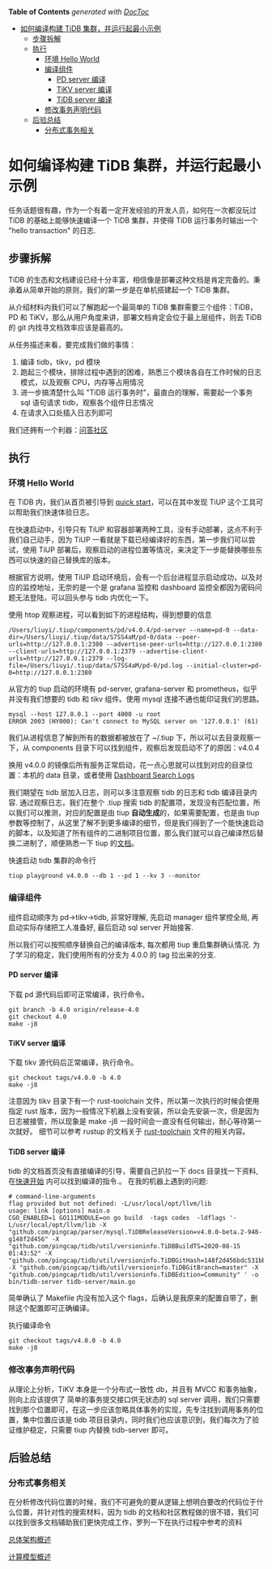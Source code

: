 <!-- START doctoc generated TOC please keep comment here to allow auto update -->
<!-- DON'T EDIT THIS SECTION, INSTEAD RE-RUN doctoc TO UPDATE -->
**Table of Contents**  *generated with [DocToc](https://github.com/thlorenz/doctoc)*

- [如何编译构建 TiDB 集群，并运行起最小示例](#如何编译构建-tidb-集群并运行起最小示例)
  - [步骤拆解](#步骤拆解)
  - [执行](#执行)
    - [环境 Hello World](#环境-hello-world)
    - [编译组件](#编译组件)
      - [PD server 编译](#pd-server-编译)
      - [TiKV server 编译](#tikv-server-编译)
      - [TiDB server 编译](#tidb-server-编译)
    - [修改事务声明代码](#修改事务声明代码)
  - [后验总结](#后验总结)
    - [分布式事务相关](#分布式事务相关)

<!-- END doctoc generated TOC please keep comment here to allow auto update -->

# 如何编译构建 TiDB 集群，并运行起最小示例

任务话题很有趣，作为一个有着一定开发经验的开发人员，如何在一次都没玩过 TiDB 的基础上能够快速编译一个 TiDB 集群，并使得 TiDB 运行事务时输出一个 "hello transaction" 的日志.


## 步骤拆解
TiDB 的生态和文档建设已经十分丰富，相信像是部署这种文档是肯定完备的。秉承着从简单开始的原则，我们的第一步是在单机搭建起一个 TiDB 集群。

从介绍材料内我们可以了解跑起一个最简单的 TiDB 集群需要三个组件：TiDB，PD 和 TiKV，那么从用户角度来讲，部署文档肯定会位于最上层组件，则去 TiDB 的 git 内找寻文档效率应该是最高的。

从任务描述来看，要完成我们做的事情：
1. 编译 tidb，tikv，pd 模块
2. 跑起三个模块，排除过程中遇到的困难，熟悉三个模块各自在工作时候的日志模式，以及观察 CPU，内存等占用情况
3. 进一步搞清楚什么叫 "TiDB 运行事务时"，最直白的理解，需要起一个事务 sql 语句请求 tidb，观察各个组件日志情况
4. 在请求入口处插入日志列即可

我们还拥有一个利器：[问答社区](https://asktug.com/c/developer/developer-qa)

## 执行
### 环境 Hello World
在 TiDB 内，我们从首页被引导到 [quick start](https://docs.pingcap.com/zh/tidb/stable/quick-start-with-tidb)，可以在其中发现 TiUP 这个工具可以帮助我们快速体验日志。

在快速启动中，引导只有 TiUP 和容器部署两种工具，没有手动部署，这点不利于我们自己动手，因为 TiUP 一看就是下载已经编译好的东西，第一步我们可以尝试，使用 TiUP 部署后，观察启动的进程位置等情况，来决定下一步能替换哪些东西可以快速的自己替换库的版本。

根据官方说明，使用 TiUP 启动环境后，会有一个后台进程显示启动成功，以及对应的监控地址，无奈的是一个是 grafana 监控和 dashboard 监控全都因为密码问题无法登陆，可以回头参与 tidb 内优化一下。

使用 htop 观察进程，可以看到如下的进程结构，得到想要的信息
```shell
/Users/liuyi/.tiup/components/pd/v4.0.4/pd-server --name=pd-0 --data-dir=/Users/liuyi/.tiup/data/S7SS4aM/pd-0/data --peer-urls=http://127.0.0.1:2380 --advertise-peer-urls=http://127.0.0.1:2380 --client-urls=http://127.0.0.1:2379 --advertise-client-urls=http://127.0.0.1:2379 --log-file=/Users/liuyi/.tiup/data/S7SS4aM/pd-0/pd.log --initial-cluster=pd-0=http://127.0.0.1:2380
```
从官方的 tiup 启动的环境有 pd-server, grafana-server 和 prometheus，似乎并没有我们想要的 tidb 和 tikv 组件。使用 mysql 连接不通也能印证我们的思路。
```
mysql --host 127.0.0.1 --port 4000 -u root
ERROR 2003 (HY000): Can't connect to MySQL server on '127.0.0.1' (61)
```
我们从进程信息了解到所有的数据都被放在了 ~/.tiup 下，所以可以去目录观察一下，从 components 目录下可以找到组件，观察后发现启动不了的原因：v4.0.4

换用 v4.0.0 的镜像后所有服务正常启动，花一点心思就可以找到对应的目录位置：本机的 data 目录，或者使用 [Dashboard Search Logs](http://127.0.0.1:2379/dashboard/#/search_logs/detail/1)

我们期望在 tidb 层加入日志，则可以多注意观察 tidb 的日志和 tidb 编译目录内容.
通过观察日志，我们在整个 .tiup 搜索 tidb 的配置项，发现没有匹配位置，所以我们可以推测，对应的配置是由 tiup **自动生成**的，如果需要配置，也是由 tiup 参数等控制了，从这里了解不到更多编译的细节，但是我们得到了一个能快速启动的脚本，以及知道了所有组件的二进制项目位置，那么我们就可以自己编译然后替换二进制了，顺便熟悉一下 tiup 的[文档](https://docs.pingcap.com/zh/tidb/stable/tiup-documentation-guide)。

快速启动 tidb 集群的命令行
```
tiup playground v4.0.0 --db 1 --pd 1 --kv 3 --monitor
```

### 编译组件

组件启动顺序为 pd->tikv->tidb, 非常好理解, 先启动 manager 组件掌控全局, 再启动实际存储把工人准备好, 最后启动 sql server 开始接客.

所以我们可以按照顺序替换自己的编译版本, 每次都用 tiup 重启集群确认情况.
为了学习的稳定，我们使用所有的分支为 4.0.0 的 tag 拉出来的分支.

#### PD server 编译
下载 pd 源代码后即可正常编译，执行命令。
```
git branch -b 4.0 origin/release-4.0
git checkout 4.0
make -j8
```

#### TiKV server 编译
下载 tikv 源代码后正常编译，执行命令。
```
git checkout tags/v4.0.0 -b 4.0
make -j8
```
注意因为 tikv 目录下有一个 rust-toolchain 文件，所以第一次执行的时候会使用指定 rust 版本，因为一般情况下机器上没有安装，所以会先安装一次，但是因为日志被接管，所以现象是 make -j8 一段时间会一直没有任何输出，耐心等待第一次就好。
细节可以参考 rustup 的文档关于 [rust-toolchain](https://github.com/rust-lang/rustup#the-toolchain-file) 文件的相关内容。

#### TiDB server 编译
tidb 的文档首页没有直接编译的引导，需要自己扒拉一下 docs 目录找一下资料, 在[快速开始](https://github.com/pingcap/tidb/blob/master/docs/QUICKSTART.md) 内可以找到编译的指令.。
在我的机器上遇到的问题:
```
# command-line-arguments
flag provided but not defined: -L/usr/local/opt/llvm/lib
usage: link [options] main.o
CGO_ENABLED=1 GO111MODULE=on go build  -tags codes  -ldflags '-L/usr/local/opt/llvm/lib -X "github.com/pingcap/parser/mysql.TiDBReleaseVersion=v4.0.0-beta.2-948-g148f2d456" -X "github.com/pingcap/tidb/util/versioninfo.TiDBBuildTS=2020-08-15 01:43:52" -X "github.com/pingcap/tidb/util/versioninfo.TiDBGitHash=148f2d456bdc531bb212028f8499ece141e20401" -X "github.com/pingcap/tidb/util/versioninfo.TiDBGitBranch=master" -X "github.com/pingcap/tidb/util/versioninfo.TiDBEdition=Community" ' -o bin/tidb-server tidb-server/main.go
```

简单确认了 Makefile 内没有加入这个 flags，后确认是我原来的配置自带了，删除这个配置即可正确编译。

执行编译命令
```
git checkout tags/v4.0.0 -b 4.0
make -j8
```

### 修改事务声明代码
从理论上分析，TiKV 本身是一个分布式一致性 db，并且有 MVCC 和事务抽象，则向上应该提供了
简单的事务提交接口供无状态的 sql server 调用，我们只需要找到那个位置即可，在这一步应该忽略具体事务的实现，先专注找到调用事务的位置，集中位置应该是 tidb 项目目录内，同时我们也应该意识到，我们每次为了验证维护稳定，只需要 tiup 内替换 tidb-server 即可。


## 后验总结

### 分布式事务相关
在分析修改代码位置的时候，我们不可避免的要从逻辑上想明白要改的代码位于什么位置，并针对性的搜索材料，因为 tidb 的文档和社区教程做的很不错，我们可以找到很多文档辅助我们更快完成工作，罗列一下在执行过程中参考的资料

[总体架构概述](https://pingcap.com/blog-cn/how-do-we-build-tidb/)

[计算模型概述](https://pingcap.com/blog-cn/tidb-internal-2/)
